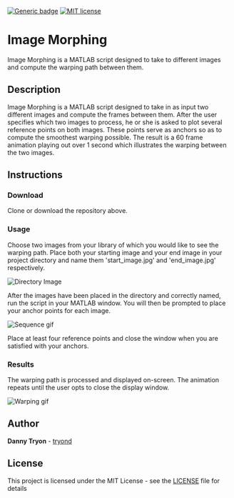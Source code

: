 [![Generic badge](https://img.shields.io/badge/build-passing-<COLOR>.svg)](https://shields.io/)
[![MIT license](https://img.shields.io/badge/License-MIT-blue.svg)](https://lbesson.mit-license.org/)

# Image Morphing

Image Morphing is a MATLAB script designed to take to different images and compute the warping path between them.

## Description

Image Morphing is a MATLAB script designed to take in as input two different images and compute the frames between them. After the user specifies which two images to process, he or she is asked to plot several reference points on both images. These points serve as anchors so as to compute the smoothest warping possible. The result is a 60 frame animation playing out over 1 second which illustrates the warping between the two images.

## Instructions

### Download

Clone or download the repository above.

### Usage

Choose two images from your library of which you would like to see the warping path. Place both your starting image and your end image in your project directory and name them 'start_image.jpg' and 'end_image.jpg' respectively.

![Directory Image](res/tracer_images/directory.png?raw=true "Image that shows directory screen")

After the images have been placed in the directory and correctly named, run the script in your MATLAB window. You will then be prompted to place your anchor points for each image.

![Sequence gif](res/tracer_images/anchor.gif?raw=true "Animation that shows a user selecting anchor points")

Place at least four reference points and close the window when you are satisfied with your anchors.

### Results

The warping path is processed and displayed on-screen. The animation repeats until the user opts to close the display window.

![Warping gif](res/tracer_images/warping_bronut.gif?raw=true "Animation that shows broccoli morphing into a donut")

## Author

**Danny Tryon** - [tryond](https://github.com/tryond?tab=repositories)

## License

This project is licensed under the MIT License - see the [LICENSE](LICENSE) file for details

